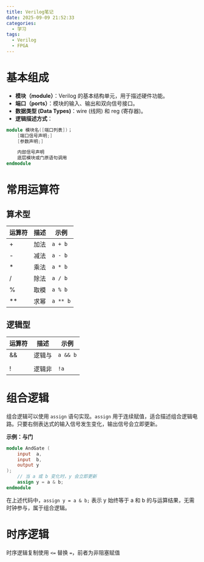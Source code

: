 ```yaml
---
title: Verilog笔记
date: 2025-09-09 21:52:33
categories:
  - 学习
tags:
  - Verilog
  - FPGA
---
```

# 基本组成
- **模块（module）**：Verilog 的基本结构单元，用于描述硬件功能。
- **端口（ports）**：模块的输入、输出和双向信号接口。
- **数据类型 (Data Types)**：wire (线网) 和 reg (寄存器)。
- **逻辑描述方式**：



```verilog
module 模块名([端口列表])；
    [端口信号声明;]
    [参数声明;]

    内部信号声明
    底层模块或门原语句调用
endmodule
```
# 常用运算符
## 算术型
| 运算符 | 描述       | 示例         |
|--------|------------|--------------|
| +      | 加法       | `a + b`      |
| -      | 减法       | `a - b`      |
| *      | 乘法       | `a * b`      |
| /      | 除法       | `a / b`      |
| %      | 取模       | `a % b`      |
| **     | 求幂       | `a ** b`     |

## 逻辑型
| 运算符 | 描述       | 示例         |
|--------|------------|--------------|
| &&     | 逻辑与     | `a && b`     |
| ||     | 逻辑或     | `a || b`     |
| !      | 逻辑非     | `!a`         |



# 组合逻辑

组合逻辑可以使用 `assign` 语句实现。`assign` 用于连续赋值，适合描述组合逻辑电路。只要右侧表达式的输入信号发生变化，输出信号会立即更新。

**示例：与门**
```verilog
module AndGate (
    input  a,
    input  b,
    output y
);
    // 当 a 或 b 变化时，y 会立即更新
    assign y = a & b; 
endmodule
```
在上述代码中，`assign y = a & b;` 表示 y 始终等于 a 和 b 的与运算结果，无需时钟参与，属于组合逻辑。

# 时序逻辑
时序逻辑复制使用 `<=` 替换 `=`，前者为非阻塞赋值
